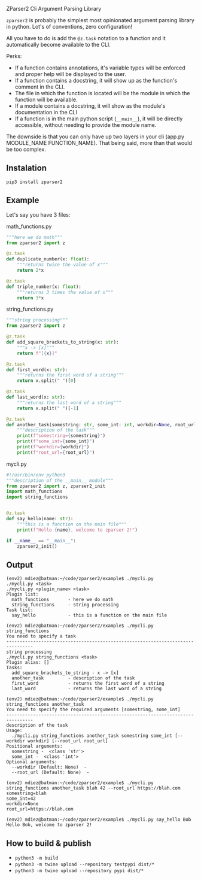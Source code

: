 ZParser2 Cli Argument Parsing Library


`zparser2` is probably the simplest most opinionated argument parsing library in python. Lot's of conventions, zero configuration!

All you have to do is add the `@z.task` notation to a function and it automatically become available to the CLI.

Perks:

  * If a function contains annotations, it's variable types will be enforced and proper help will be displayed to the user.
  * If a function contains a docstring, it will show up as the function's comment in the CLI.
  * The file in which the function is located will be the module in which the function will be available.
  * If a module contains a docstring, it will show as the module's documentation in the CLI
  * If a function is in the main python script (`__main__`), it will be directly accessible, without needing to provide the module name.

The downside is that you can only have up two layers in your cli (app.py MODULE_NAME FUNCTION_NAME). That being said, more than that would be too complex.

Instalation
-----------
```
pip3 install zparser2
```

Example
-------

Let's say you have 3 files:


math_functions.py
```python
"""here we do math"""
from zparser2 import z

@z.task
def duplicate_number(x: float):
    """returns twice the value of x"""
    return 2*x

@z.task
def triple_number(x: float):
    """returns 3 times the value of x"""
    return 3*x
```

string_functions.py
```python
"""string processing"""
from zparser2 import z

@z.task
def add_square_brackets_to_string(x: str):
    """x -> [x]"""
    return f"[{x}]"

@z.task
def first_word(x: str):
    """returns the first word of a string"""
    return x.split(" ")[0]

@z.task
def last_word(x: str):
    """returns the last word of a string"""
    return x.split(" ")[-1]

@z.task
def another_task(somestring: str, some_int: int, workdir=None, root_url=None):
    """description of the task"""
    print(f"somestring={somestring}")
    print(f"some_int={some_int}")
    print(f"workdir={workdir}")
    print(f"root_url={root_url}")
```


mycli.py
```python
#!/usr/bin/env python3
"""description of the __main__ module"""
from zparser2 import z, zparser2_init
import math_functions
import string_functions


@z.task
def say_hello(name: str):
    """this is a function on the main file"""
    print(f"Hello {name}, welcome to zparser 2!")

if __name__ == "__main__":
    zparser2_init()

```

Output
------

```
(env2) mdiez@batman:~/code/zparser2/example$ ./mycli.py
./mycli.py <task>
./mycli.py <plugin_name> <task>
Plugin list:
  math_functions       - here we do math
  string_functions     - string processing
Task list:
  say_hello            - this is a function on the main file

```

```
(env2) mdiez@batman:~/code/zparser2/example$ ./mycli.py string_functions
You need to specify a task
--------------------------------------------------------------------------------
string processing
./mycli.py string_functions <task>
Plugin alias: []
Tasks:
  add_square_brackets_to_string - x -> [x]
  another_task         - description of the task
  first_word           - returns the first word of a string
  last_word            - returns the last word of a string
```

```
(env2) mdiez@batman:~/code/zparser2/example$ ./mycli.py string_functions another_task
You need to specify the required arguments [somestring, some_int]
--------------------------------------------------------------------------------
description of the task
Usage:
  ./mycli.py string_functions another_task somestring some_int [--workdir workdir] [--root_url root_url]
Positional arguments:
  somestring -  <class 'str'>
  some_int -  <class 'int'>
Optional arguments:
  --workdir (Default: None)  -
  --root_url (Default: None)  -
```

```
(env2) mdiez@batman:~/code/zparser2/example$ ./mycli.py string_functions another_task blah 42 --root_url https://blah.com
somestring=blah
some_int=42
workdir=None
root_url=https://blah.com
```

```
(env2) mdiez@batman:~/code/zparser2/example$ ./mycli.py say_hello Bob
Hello Bob, welcome to zparser 2!
```

How to build & publish
----------------------

* `python3 -m build`
* `python3 -m twine upload --repository testpypi dist/*`
* `python3 -m twine upload --repository pypi dist/*`

